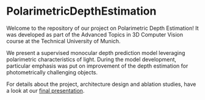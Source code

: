 # PolarimetricDepthEstimation

Welcome to the repository of our project on Polarimetric Depth Estimation! It was developed as part of the Advanced Topics in 3D Computer Vision course at the Technical University of Munich.

We present a supervised monocular depth prediction model leveraging polarimetric characteristics of light. During the model development, particular emphasis was put on improvement of the depth estimation for photometrically challenging objects.

For details about the project, architecture design and ablation studies, have a look at our [final presentation](PolarimetricDepthEstimation_FinalPresentation.pdf).

